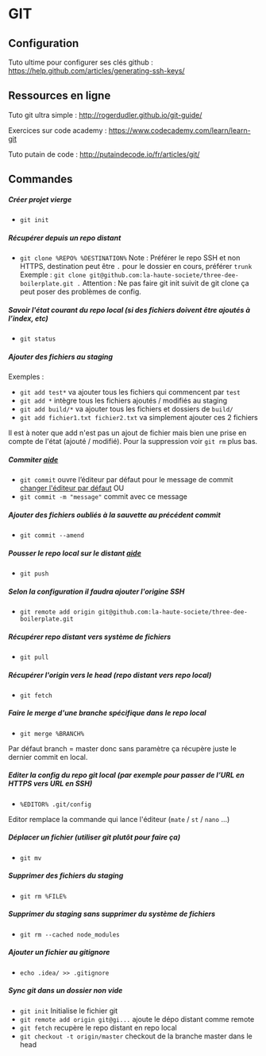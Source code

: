 # GIT

## Configuration

Tuto ultime pour configurer ses clés github :
https://help.github.com/articles/generating-ssh-keys/


## Ressources en ligne

Tuto git ultra simple :
http://rogerdudler.github.io/git-guide/

Exercices sur code academy :
https://www.codecademy.com/learn/learn-git

Tuto putain de code :
http://putaindecode.io/fr/articles/git/


## Commandes

##### Créer projet vierge
- `git init`


##### Récupérer depuis un repo distant
- `git clone %REPO% %DESTINATION%`
Note : Préférer le repo SSH et non HTTPS, destination peut être `.` pour le dossier en cours, préférer `trunk`
Exemple : `git clone git@github.com:la-haute-societe/three-dee-boilerplate.git .`
Attention : Ne pas faire git init suivit de git clone ça peut poser des problèmes de config.


##### Savoir l'état courant du repo local (si des fichiers doivent être ajoutés à l’index, etc)
- `git status`


##### Ajouter des fichiers au staging
Exemples :
- `git add test*` va ajouter tous les fichiers qui commencent par `test`
- `git add *` intègre tous les fichiers ajoutés / modifiés au staging
- `git add build/*` va ajouter tous les fichiers et dossiers de `build/`
- `git add fichier1.txt fichier2.txt` va simplement ajouter ces 2 fichiers

Il est à noter que add n'est pas un ajout de fichier mais bien une prise en compte de l'état (ajouté / modifié).
Pour la suppression voir `git rm` plus bas.


##### Commiter [aide](http://git-scm.com/docs/git-commit)
- `git commit` ouvre l’éditeur par défaut pour le message de commit [changer l'éditeur par défaut](https://help.github.com/articles/associating-text-editors-with-git/)
OU
- `git commit -m "message"` commit avec ce message


##### Ajouter des fichiers oubliés à la sauvette au précédent commit
- `git commit --amend`


##### Pousser le repo local sur le distant [aide](https://help.github.com/articles/pushing-to-a-remote/)
- `git push`


##### Selon la configuration il faudra ajouter l'origine SSH
- `git remote add origin git@github.com:la-haute-societe/three-dee-boilerplate.git`


##### Récupérer repo distant vers système de fichiers
- `git pull`


##### Récupérer l'origin vers le head (repo distant vers repo local)
- `git fetch`


##### Faire le merge d'une branche spécifique dans le repo local
- `git merge %BRANCH%`

Par défaut branch = master donc sans paramètre ça récupère juste le dernier commit en local.


##### Editer la config du repo git local (par exemple pour passer de l’URL en HTTPS vers URL en SSH)
- `%EDITOR% .git/config`

Editor remplace la commande qui lance l'éditeur (`mate` / `st` / `nano` ...)


##### Déplacer un fichier (utiliser git plutôt pour faire ça)
- `git mv`


##### Supprimer des fichiers du staging
- `git rm %FILE%`


##### Supprimer du staging sans supprimer du système de fichiers
- `git rm --cached node_modules`


##### Ajouter un fichier au gitignore
- `echo .idea/ >> .gitignore`


##### Sync git dans un dossier non vide
- `git init` Initialise le fichier git
- `git remote add origin git@gi...` ajoute le dépo distant comme remote
- `git fetch` recupère le repo distant en repo local
- `git checkout -t origin/master` checkout de la branche master dans le head